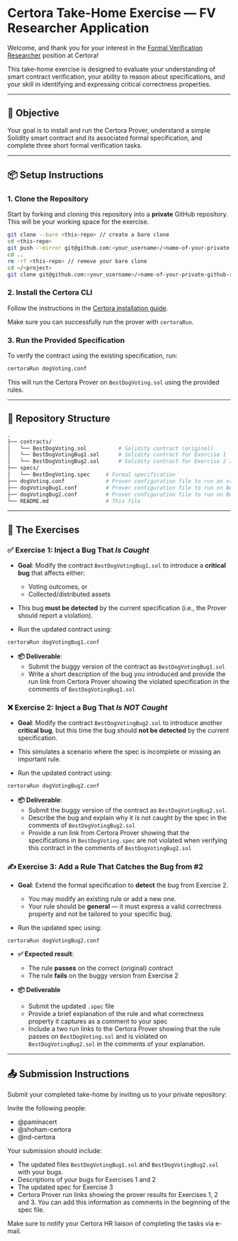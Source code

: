 # Certora Take-Home Exercise — FV Researcher Application

Welcome, and thank you for your interest in the [Formal Verification Researcher](https://www.certora.com/careers/formal-verification-researcher) position at Certora!

This take-home exercise is designed to evaluate your understanding of smart contract verification, your ability to reason about specifications, and your skill in identifying and expressing critical correctness properties.

---

## 🧠 Objective

Your goal is to install and run the Certora Prover, understand a simple Solidity smart contract and its associated formal specification, and complete three short formal verification tasks.

---

## 📦 Setup Instructions

### 1. Clone the Repository

Start by forking and cloning this repository into a **private** GitHub repository. This will be your working space for the exercise.

```bash
git clone --bare <this-repo> // create a bare clone
cd <this-repo>
git push --mirror git@github.com:<your_username>/<name-of-your-private-github-repo>.git // mirror push against your private repo
cd ..
rm -rf <this-repo> // remove your bare clone
cd ~/<project>
git clone git@github.com:<your_username>/<name-of-your-private-github-repo>.git // clone your private repo
```

### 2. Install the Certora CLI

Follow the instructions in the [Certora installation guide](https://docs.certora.com/en/latest/docs/user-guide/getting-started/install.html).

Make sure you can successfully run the prover with `certoraRun`.


### 3. Run the Provided Specification

To verify the contract using the existing specification, run:

```bash
certoraRun dogVoting.conf
```

This will run the Certora Prover on `BestDogVoting.sol` using the provided rules.

---

## 📁 Repository Structure
```bash
.
├── contracts/
│   └── BestDogVoting.sol          # Solidity contract (original)
│   └── BestDogVotingBug1.sol      # Solidity contract for Exercise 1
│   └── BestDogVotingBug2.sol      # Solidity contract for Exercise 2 and 3
├── specs/
│   └── BestDogVoting.spec     # Formal specification
├── dogVoting.conf             # Prover configuration file to run on original contract
├── dogVotingBug1.conf         # Prover configuration file to run on BestDogVotingBug1.sol
├── dogVotingBug2.conf         # Prover configuration file to run on BestDogVotingBug2.sol
└── README.md                  # This file
```

---

## 📌 The Exercises

### ✅ Exercise 1: Inject a Bug That *Is Caught*

- **Goal**: Modify the contract `BestDogVotingBug1.sol` to introduce a **critical bug** that affects either:
  - Voting outcomes, or
  - Collected/distributed assets

- This bug **must be detected** by the current specification (i.e., the Prover should report a violation).
- Run the updated contract using:
```bash
certoraRun dogVotingBug1.conf
```

- **📦 Deliverable**:
  - Submit the buggy version of the contract as `BestDogVotingBug1.sol`
  - Write a short description of the bug you introduced and provide the run link from Certora Prover showing the violated specification in the comments of `BestDogVotingBug1.sol`

### ❌ Exercise 2: Inject a Bug That *Is NOT Caught*

- **Goal**: Modify the contract  `BestDogVotingBug2.sol` to introduce another **critical bug**, but this time the bug should **not be detected** by the current specification.

- This simulates a scenario where the spec is incomplete or missing an important rule.
- Run the updated contract using:
```bash
certoraRun dogVotingBug2.conf
```

- **📦 Deliverable**:
  - Submit the buggy version of the contract as `BestDogVotingBug2.sol`.
  - Describe the bug and explain why it is not caught by the spec in the comments of `BestDogVotingBug2.sol`
  - Provide a run link from Certora Prover showing that the specifications in `BestDogVoting.spec` are not violated when verifying this contract in the comments of `BestDogVotingBug2.sol`

### ✍️ Exercise 3: Add a Rule That Catches the Bug from #2

- **Goal**: Extend the formal specification to **detect** the bug from Exercise 2.
  - You may modify an existing rule or add a new one.
  - Your rule should be **general** — it must express a valid correctness property and not be tailored to your specific bug.

- Run the updated spec using:

```bash
certoraRun dogVotingBug2.conf
```

- **✅ Expected result**:
    - The rule **passes** on the correct (original) contract  
    - The rule **fails** on the buggy version from Exercise 2

- **📦 Deliverable**
    - Submit the updated `.spec` file 
    - Provide a brief explanation of the rule and what correctness property it captures as a comment to your spec
    - Include a two run links to the Certora Prover showing that the rule passes on `BestDogVoting.sol` and is violated on `BestDogVotingBug2.sol` in the comments of your explanation. 

---

## 📤 Submission Instructions

Submit your completed take-home by inviting us to your private repository:

Invite the following people: 
- @paminacert
- @shoham-certora
- @nd-certora

Your submission should include:
- The updated files `BestDogVotingBug1.sol` and `BestDogVotingBug2.sol` with your bugs. 
- Descriptions of your bugs for Exercises 1 and 2
- The updated spec for Exercise 3
- Certora Prover run links showing the prover results for Exercises 1, 2 and 3. 
You can add this information as comments in the beginning of the spec file. 

Make sure to notify your Certora HR liaison of completing the tasks via e-mail.

